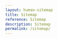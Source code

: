 ```yaml
---
layout: human-sitemap
title: Sitemap
reference: Sitemap
description: Sitemap
permalink: /sitemap/
---
```


